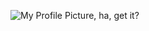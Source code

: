 ![My Profile Picture, ha, get it?](https://pbs.twimg.com/profile_images/1264629843578118146/E3eQTrBs_400x400.jpg)
